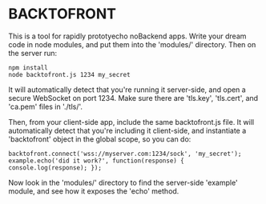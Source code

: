 # BACKTOFRONT

This is a tool for rapidly prototyecho noBackend apps. Write your dream code in node modules, and put them into the 'modules/' directory. Then on the server run:

    npm install
    node backtofront.js 1234 my_secret

It will automatically detect that you're running it server-side, and open a secure WebSocket on port 1234. Make sure there are 'tls.key', 'tls.cert', and 'ca.pem' files in './tls/'.

Then, from your client-side app, include the same backtofront.js file. It will automatically detect that you're including it client-side, and instantiate a 'backtofront' object in the global scope, so you can do:

    backtofront.connect('wss://myserver.com:1234/sock', 'my_secret');
    example.echo('did it work?', function(response) { console.log(response); });

Now look in the 'modules/' directory to find the server-side 'example' module, and see how it exposes the 'echo' method. 

